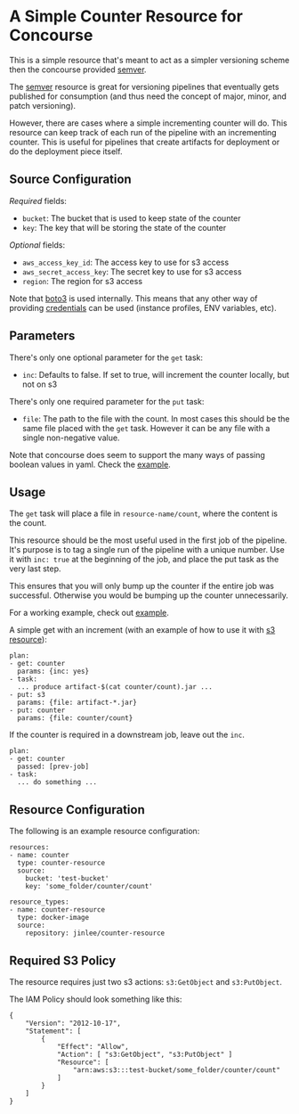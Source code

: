 # A Simple Counter Resource for Concourse

This is a simple resource that's meant to act as a simpler versioning scheme
then the concourse provided [semver][semver].

The [semver][semver] resource is great for versioning pipelines that eventually
gets published for consumption (and thus need the concept of major, minor, and
patch versioning).

However, there are cases where a simple incrementing counter will do. This
resource can keep track of each run of the pipeline with an incrementing
counter. This is useful for pipelines that create artifacts for deployment or do
the deployment piece itself.

## Source Configuration

_Required_ fields:

  - `bucket`: The bucket that is used to keep state of the counter
  - `key`: The key that will be storing the state of the counter

_Optional_ fields:

  - `aws_access_key_id`: The access key to use for s3 access
  - `aws_secret_access_key`: The secret key to use for s3 access
  - `region`: The region for s3 access

Note that [boto3][boto3] is used internally. This means that any other way of
providing [credentials][cred] can be used (instance profiles, ENV variables,
etc).

## Parameters

There's only one optional parameter for the `get` task:

  - `inc`: Defaults to false. If set to true, will increment the counter locally,
    but not on s3

There's only one required parameter for the `put` task:

  - `file`: The path to the file with the count. In most cases this should be
    the same file placed with the `get` task. However it can be any file with a
    single non-negative value.

Note that concourse does seem to support the many ways of passing boolean values
in yaml. Check the [example][example].

## Usage

The `get` task will place a file in `resource-name/count`, where the content is
the count.

This resource should be the most useful used in the first job of the pipeline.
It's purpose is to tag a single run of the pipeline with a unique number. Use
it with `inc: true` at the beginning of the job, and place the put task as the
very last step.

This ensures that you will only bump up the counter if the entire job was
successful. Otherwise you would be bumping up the counter unnecessarily.

For a working example, check out [example][example].

A simple get with an increment (with an example of how to use it with [s3
resource][s3]):

    plan:
    - get: counter
      params: {inc: yes}
    - task:
      ... produce artifact-$(cat counter/count).jar ...
    - put: s3
      params: {file: artifact-*.jar}
    - put: counter
      params: {file: counter/count}

If the counter is required in a downstream job, leave out the `inc`.

    plan:
    - get: counter
      passed: [prev-job]
    - task:
      ... do something ...

## Resource Configuration

The following is an example resource configuration:

    resources:
    - name: counter
      type: counter-resource
      source:
        bucket: 'test-bucket'
        key: 'some_folder/counter/count'

    resource_types:
    - name: counter-resource
      type: docker-image
      source:
        repository: jinlee/counter-resource

## Required S3 Policy

The resource requires just two s3 actions: `s3:GetObject` and `s3:PutObject`.

The IAM Policy should look something like this:

    {
        "Version": "2012-10-17",
        "Statement": [
            {
                "Effect": "Allow",
                "Action": [ "s3:GetObject", "s3:PutObject" ]
                "Resource": [
                    "arn:aws:s3:::test-bucket/some_folder/counter/count"
                ]
            }
        ]
    }

[semver]:  https://github.com/concourse/semver-resource
[s3]:      https://github.com/concourse/s3-resource
[boto3]:   https://boto3.readthedocs.io/en/latest/
[cred]:    https://boto3.readthedocs.io/en/latest/guide/configuration.html
[example]: example.yml
